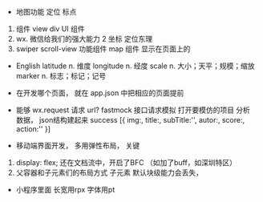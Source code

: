 - 地图功能  定位  标点
1. 组件
  view div UI 组件
2. wx. 微信给我们的强大能力
  2   坐标   定位东理
3. swiper scroll-view 功能组件
  map 组件 显示在页面上的


- English
  latitude  n. 维度
  longitude  n. 经度
  scale   n. 大小；天平；规模；缩放
  marker  n. 标志；标记；记号



- 在开发哪个页面， 就在 app.json 中把相应的页面提前
- 能够 wx.request 请求  url? fastmock  接口请求模拟
  打开要模仿的项目 分析数据， json结构建起来
success
[{
  img:,
  title:,
  subTitle:'',
  autor:,
  score:,
  action:''
}]

- 移动端界面开发， 多用弹性布局，   关键
 1. display: flex;    还在文档流中，开启了BFC    （如加了buff，如深圳特区）
 2. 父容器和子元素们的布局方式
  子元素  默认块级能力会丢失，



  - 小程序里面   长宽用rpx   字体用pt